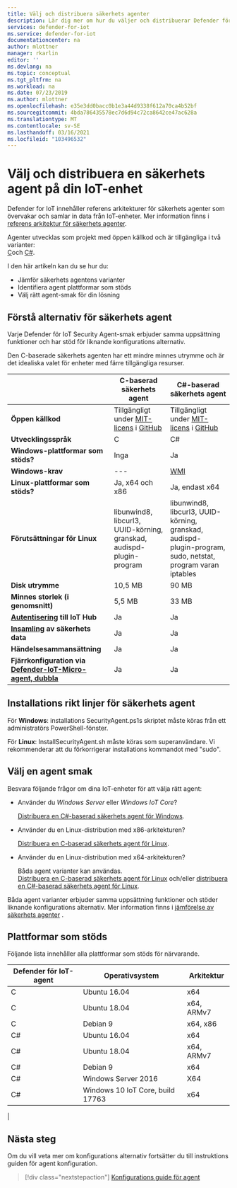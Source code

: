 ```yaml
---
title: Välj och distribuera säkerhets agenter
description: Lär dig mer om hur du väljer och distribuerar Defender för IoT-säkerhetsagenter på IoT-enheter.
services: defender-for-iot
ms.service: defender-for-iot
documentationcenter: na
author: mlottner
manager: rkarlin
editor: ''
ms.devlang: na
ms.topic: conceptual
ms.tgt_pltfrm: na
ms.workload: na
ms.date: 07/23/2019
ms.author: mlottner
ms.openlocfilehash: e35e3dd0bacc0b1e3a44d9338f612a70ca4b52bf
ms.sourcegitcommit: 4bda786435578ec7d6d94c72ca8642ce47ac628a
ms.translationtype: MT
ms.contentlocale: sv-SE
ms.lasthandoff: 03/16/2021
ms.locfileid: "103496532"
---
```

# <a name="select-and-deploy-a-security-agent-on-your-iot-device"></a>Välj och distribuera en säkerhets agent på din IoT-enhet

Defender for IoT innehåller referens arkitekturer för säkerhets agenter som övervakar och samlar in data från IoT-enheter.
Mer information finns i [referens arkitektur för säkerhets agenter](security-agent-architecture.md).

Agenter utvecklas som projekt med öppen källkod och är tillgängliga i två varianter: <br> [C](https://aka.ms/iot-security-github-c)och [C#](https://aka.ms/iot-security-github-cs).

I den här artikeln kan du se hur du:
- Jämför säkerhets agentens varianter
- Identifiera agent plattformar som stöds
- Välj rätt agent-smak för din lösning

## <a name="understand-security-agent-options"></a>Förstå alternativ för säkerhets agent

Varje Defender för IoT Security Agent-smak erbjuder samma uppsättning funktioner och har stöd för liknande konfigurations alternativ.

Den C-baserade säkerhets agenten har ett mindre minnes utrymme och är det idealiska valet för enheter med färre tillgängliga resurser.

|     | C-baserad säkerhets agent | C#-baserad säkerhets agent |
| --- | ----------- | --------- |
| **Öppen källkod** | Tillgängligt under [MIT-licens](https://en.wikipedia.org/wiki/MIT_License) i [GitHub](https://aka.ms/iot-security-github-c) | Tillgängligt under [MIT-licens](https://en.wikipedia.org/wiki/MIT_License) i [GitHub](https://aka.ms/iot-security-github-cs) |
| **Utvecklingsspråk**    | C | C# |
| **Windows-plattformar som stöds?** | Inga | Ja |
| **Windows-krav** | --- | [WMI](/windows/desktop/wmisdk/) |
| **Linux-plattformar som stöds?** | Ja, x64 och x86 | Ja, endast x64 |
| **Förutsättningar för Linux** | libunwind8, libcurl3, UUID-körning, granskad, audispd-plugin-program | libunwind8, libcurl3, UUID-körning, granskad, audispd-plugin-program, sudo, netstat, program varan iptables |
| **Disk utrymme** | 10,5 MB | 90 MB |
| **Minnes storlek (i genomsnitt)** | 5,5 MB | 33 MB |
| **[Autentisering](concept-security-agent-authentication-methods.md) till IoT Hub** | Ja | Ja |
| **[Insamling](how-to-agent-configuration.md#supported-security-events) av säkerhets data** | Ja | Ja |
| **Händelsesammansättning** | Ja | Ja |
| **Fjärrkonfiguration via [Defender-IoT-Micro-agent, dubbla](concept-security-module.md)** | Ja | Ja |

## <a name="security-agent-installation-guidelines"></a>Installations rikt linjer för säkerhets agent

För **Windows**: installations SecurityAgent.ps1s skriptet måste köras från ett administratörs PowerShell-fönster.

För **Linux**: InstallSecurityAgent.sh måste köras som superanvändare. Vi rekommenderar att du förkorrigerar installations kommandot med "sudo".

## <a name="choose-an-agent-flavor"></a>Välj en agent smak

Besvara följande frågor om dina IoT-enheter för att välja rätt agent:

- Använder du _Windows Server_ eller _Windows IoT Core_?

    [Distribuera en C#-baserad säkerhets agent för Windows](how-to-deploy-windows-cs.md).

- Använder du en Linux-distribution med x86-arkitekturen?

    [Distribuera en C-baserad säkerhets agent för Linux](how-to-deploy-linux-c.md).

- Använder du en Linux-distribution med x64-arkitekturen?

    Båda agent varianter kan användas. <br>
    [Distribuera en C-baserad säkerhets agent för Linux](how-to-deploy-linux-c.md) och/eller [distribuera en C#-baserad säkerhets agent för Linux](how-to-deploy-linux-cs.md).

Båda agent varianter erbjuder samma uppsättning funktioner och stöder liknande konfigurations alternativ.
Mer information finns i [jämförelse av säkerhets agenter](how-to-deploy-agent.md#understand-security-agent-options) .

## <a name="supported-platforms"></a>Plattformar som stöds

Följande lista innehåller alla plattformar som stöds för närvarande.

|Defender för IoT-agent |Operativsystem |Arkitektur |
|--------------|------------|--------------|
|C|Ubuntu 16.04 |    x64|
|C|Ubuntu 18.04 |    x64, ARMv7|
|C|Debian 9 |    x64, x86|
|C#|Ubuntu 16.04     |x64|
|C#|Ubuntu 18.04    |x64, ARMv7|
|C#|Debian 9    |x64|
|C#|Windows Server 2016|    X64|
|C#|Windows 10 IoT Core, build 17763    |x64|
|

## <a name="next-steps"></a>Nästa steg

Om du vill veta mer om konfigurations alternativ fortsätter du till instruktions guiden för agent konfiguration.
> [!div class="nextstepaction"]
> [Konfigurations guide för agent](./how-to-agent-configuration.md)